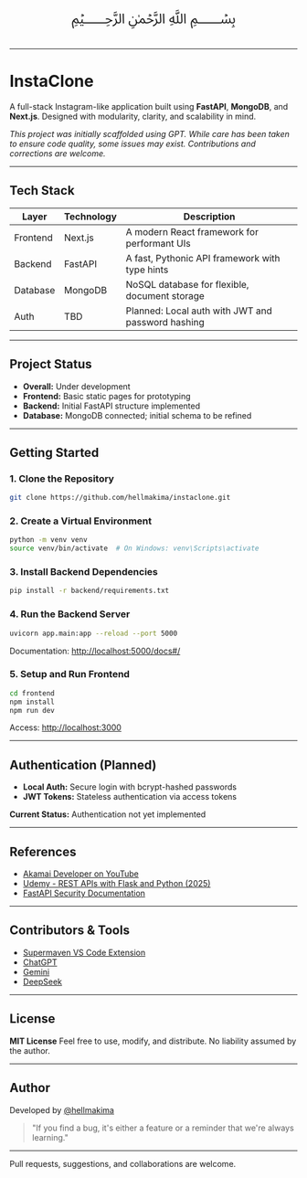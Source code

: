 <div style="display: flex; justify-content: center; font-size: 40px;">﷽</div>

---

# InstaClone

A full-stack Instagram-like application built using **FastAPI**, **MongoDB**, and **Next.js**.
Designed with modularity, clarity, and scalability in mind.

_This project was initially scaffolded using GPT. While care has been taken to ensure code quality, some issues may exist. Contributions and corrections are welcome._

---

## Tech Stack

| Layer    | Technology | Description                                       |
| -------- | ---------- | ------------------------------------------------- |
| Frontend | Next.js    | A modern React framework for performant UIs       |
| Backend  | FastAPI    | A fast, Pythonic API framework with type hints    |
| Database | MongoDB    | NoSQL database for flexible, document storage     |
| Auth     | TBD        | Planned: Local auth with JWT and password hashing |

---

## Project Status

- **Overall:** Under development
- **Frontend:** Basic static pages for prototyping
- **Backend:** Initial FastAPI structure implemented
- **Database:** MongoDB connected; initial schema to be refined

---

## Getting Started

### 1. Clone the Repository

```bash
git clone https://github.com/hellmakima/instaclone.git
```

### 2. Create a Virtual Environment

```bash
python -m venv venv
source venv/bin/activate  # On Windows: venv\Scripts\activate
```

### 3. Install Backend Dependencies

```bash
pip install -r backend/requirements.txt
```

### 4. Run the Backend Server

```bash
uvicorn app.main:app --reload --port 5000
```

Documentation: [http://localhost:5000/docs#/](http://localhost:5000/docs#/)

### 5. Setup and Run Frontend

```bash
cd frontend
npm install
npm run dev
```

Access: [http://localhost:3000](http://localhost:3000)

---

## Authentication (Planned)

- **Local Auth:** Secure login with bcrypt-hashed passwords
- **JWT Tokens:** Stateless authentication via access tokens

**Current Status:** Authentication not yet implemented

---

## References

- [Akamai Developer on YouTube](https://www.youtube.com/embed/5GxQ1rLTwaU)
- [Udemy - REST APIs with Flask and Python (2025)](https://www.udemy.com/course/rest-api-flask-and-python/)
- [FastAPI Security Documentation](https://fastapi.tiangolo.com/tutorial/security/first-steps/)

---

## Contributors & Tools

- [Supermaven VS Code Extension](https://marketplace.visualstudio.com/items?itemName=Supermaven.supermaven)
- [ChatGPT](https://chatgpt.com/?temporary-chat=true)
- [Gemini](https://gemini.google.com/app?hl=en-IN)
- [DeepSeek](https://chat.deepseek.com)

---

## License

**MIT License**
Feel free to use, modify, and distribute. No liability assumed by the author.

---

## Author

Developed by [@hellmakima](https://github.com/hellmakima)

> "If you find a bug, it's either a feature or a reminder that we're always learning."

---

Pull requests, suggestions, and collaborations are welcome.
